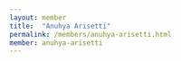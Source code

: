 ```yaml
---
layout: member
title:  "Anuhya Arisetti"
permalink: /members/anuhya-arisetti.html
member: anuhya-arisetti
---
```

